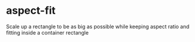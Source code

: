 # aspect-fit
Scale up a rectangle to be as big as possible while keeping aspect ratio and fitting inside a container rectangle
